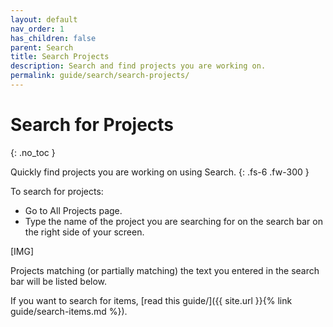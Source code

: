 ```yaml
---
layout: default
nav_order: 1
has_children: false
parent: Search
title: Search Projects
description: Search and find projects you are working on.
permalink: guide/search/search-projects/
---
```

# Search for Projects
{: .no_toc }

Quickly find projects you are working on using Search.
{: .fs-6 .fw-300 }

To search for projects:
- Go to All Projects page.
- Type the name of the project you are searching for on the search bar on the right side of your screen.

[IMG]

Projects matching (or partially matching) the text you entered in the search bar will be listed below.

If you want to search for items, [read this guide/]({{ site.url }}{% link guide/search-items.md %}).